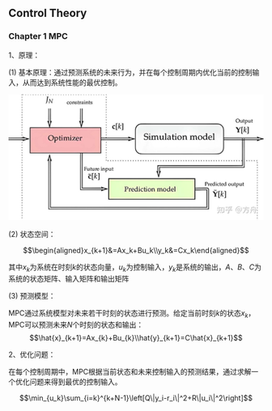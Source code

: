 ## Control Theory

### Chapter 1 MPC

1、原理：

(1) 基本原理：通过预测系统的未来行为，并在每个控制周期内优化当前的控制输入，从而达到系统性能的最优控制。

![alt text](image.png)

(2) 状态空间：


$$\begin{aligned}x_{k+1}&=Ax_k+Bu_k\\y_k&=Cx_k\end{aligned}$$


其中$x_{k}$为系统在时刻$k$的状态向量，$u_{k}$为控制输入，$y_{k}$是系统的输出，$A、B、C$为系统的状态矩阵、输入矩阵和输出矩阵 

(3) 预测模型：

MPC通过系统模型对未来若干时刻的状态进行预测。给定当前时刻$k$的状态$x_{k}$，MPC可以预测未来$N$个时刻的状态和输出：
$$\hat{x}_{k+1}=Ax_{k}+Bu_{k}\\hat{y}_{k+1}=C\hat{x}_{k+1}$$

2、优化问题：

在每个控制周期中，MPC根据当前状态和未来控制输入的预测结果，通过求解一个优化问题来得到最优的控制输入。

$$\min_{u_k}\sum_{i=k}^{k+N-1}\left[Q\|y_i-r_i\|^2+R\|u_i\|^2\right]$$
